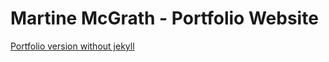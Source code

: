 <h1>Martine McGrath - Portfolio Website</h1>

[Portfolio version without jekyll](http://martinemcgrath.github.io/301-portfolio/index.html) 